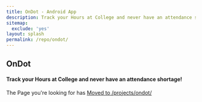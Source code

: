 ```yaml
---
title: OnDot - Android App
description: Track your Hours at College and never have an attendance shortage!
sitemap:
  exclude: 'yes'
layout: splash
permalink: /repo/ondot/
---
```


## OnDot
#### Track your Hours at College and never have an attendance shortage!
The Page you're looking for has [Moved to /projects/ondot/](/projects/ondot/)